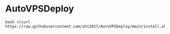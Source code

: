 # AutoVPSDeploy
```Shell
bash <(curl https://raw.githubusercontent.com/sht2017/AutoVPSDeploy/main/install.sh)
```
